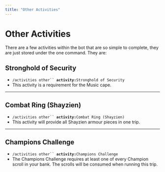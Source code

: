```yaml
---
title: "Other Activities"
---
```


# Other Activities

There are a few activities within the bot that are so simple to complete, they are just stored under the one command. They are:

## Stronghold of Security

- `/activities other`` `**`activity:`**`Stronghold of Security`
- This activity is a requirement for the Music cape.

---

## Combat Ring (Shayzien)

- `/activities other`` `**`activity:`**`Combat Ring (Shayzien)`
- This activity will provide all Shayzien armour pieces in one trip.

---

## Champions Challenge

- `/activities other`` `**`activity:`**`Champions Challenge`
- The Champions Challenge requires at least one of every Champion scroll in your bank. The scrolls will be consumed when running this trip.
